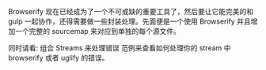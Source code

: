 Browserify 现在已经成为了一个不可或缺的重要工具了，然后要让它能完美的和 gulp 一起协作，还得需要做一些封装处理。先面便是一个使用 Browserify 并且增加一个完整的 sourcemap 来对应到单独的每个源文件。

同时请看: 组合 Streams 来处理错误 范例来查看如何处理你的 stream 中 browserify 或者 uglify 的错误。
